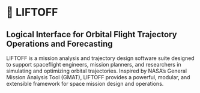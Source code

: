 # 🚀 LIFTOFF
## Logical Interface for Orbital Flight Trajectory Operations and Forecasting

LIFTOFF is a mission analysis and trajectory design software suite designed to support spaceflight engineers, mission planners, and researchers in simulating and optimizing orbital trajectories. Inspired by NASA’s General Mission Analysis Tool (GMAT), LIFTOFF provides a powerful, modular, and extensible framework for space mission design and operations.
